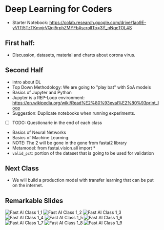 # Deep Learning for Coders
- Starter Notebook: https://colab.research.google.com/drive/1ao9E-yVfTt5TzTKmnjrVQqi5rphZMYFb#scrollTo=3Y_nNqeTOL4S
## First half: 
- Discussion, datasets, material and charts about corona virus.
## Second Half
- Intro about DL
- Top Down Methodology: We are going to "play bat" with SoA models
- Basics of Jupyter and Python
- Jupyter is a REP-Loop environment: https://en.wikipedia.org/wiki/Read%E2%80%93eval%E2%80%93print_loop
- Suggestion: Duplicate notebooks when running experiments. 
- [ ] TODO: Questionarie in the end of each class 
- Basics of Neural Networks
- Basics of Machine Learning
- NOTE: The 2 will be gone in the gone from fastai2 library
- Metamodel: from fastai.vision.all import *
- `valid_pct`: portion of the dataset that is going to be used for validation

## Next Class
- We will build a production model with transfer learning that can be put on the internet. 

## Remarkable Slides
![Fast AI Class 1_1](https://user-images.githubusercontent.com/5733246/76924915-9ddc0480-68b6-11ea-9826-c2825caf34a8.jpg)
![Fast AI Class 1_2](https://user-images.githubusercontent.com/5733246/76924921-a2082200-68b6-11ea-908c-60331ed30de4.jpg)
![Fast AI Class 1_3](https://user-images.githubusercontent.com/5733246/76924922-a3d1e580-68b6-11ea-83c3-651c2c3fdfd2.jpg)
![Fast AI Class 1_4](https://user-images.githubusercontent.com/5733246/76924924-a46a7c00-68b6-11ea-9b18-0617f767263c.jpg)
![Fast AI Class 1_5](https://user-images.githubusercontent.com/5733246/76924936-a9c7c680-68b6-11ea-80e1-88314db19036.jpg)
![Fast AI Class 1_6](https://user-images.githubusercontent.com/5733246/76924938-aa605d00-68b6-11ea-99bb-f8d301e9c7d3.jpg)
![Fast AI Class 1_7](https://user-images.githubusercontent.com/5733246/76924941-aaf8f380-68b6-11ea-9f8f-17fefa7a7fcc.jpg)
![Fast AI Class 1_8](https://user-images.githubusercontent.com/5733246/76924944-ab918a00-68b6-11ea-985b-3c4a965a5332.jpg)
![Fast AI Class 1_9](https://user-images.githubusercontent.com/5733246/76924946-ab918a00-68b6-11ea-8a35-167df2ddfad2.jpg)
